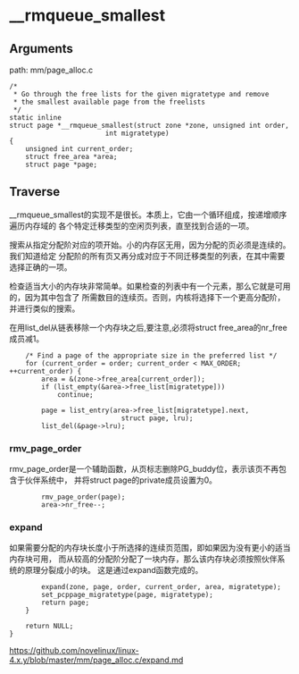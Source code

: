 __rmqueue_smallest
========================================

Arguments
----------------------------------------

path: mm/page_alloc.c
```
/*
 * Go through the free lists for the given migratetype and remove
 * the smallest available page from the freelists
 */
static inline
struct page *__rmqueue_smallest(struct zone *zone, unsigned int order,
                        int migratetype)
{
    unsigned int current_order;
    struct free_area *area;
    struct page *page;
```

Traverse
----------------------------------------

__rmqueue_smallest的实现不是很长。本质上，它由一个循环组成，按递增顺序遍历内存域的
各个特定迁移类型的空闲页列表，直至找到合适的一项。

搜索从指定分配阶对应的项开始。小的内存区无用，因为分配的页必须是连续的。我们知道给定
分配阶的所有页又再分成对应于不同迁移类型的列表，在其中需要选择正确的一项。

检查适当大小的内存块非常简单。如果检查的列表中有一个元素，那么它就是可用的，因为其中包含了
所需数目的连续页。否则，内核将选择下一个更高分配阶，并进行类似的搜索。

在用list_del从链表移除一个内存块之后,要注意,必须将struct free_area的nr_free成员减1。

```
    /* Find a page of the appropriate size in the preferred list */
    for (current_order = order; current_order < MAX_ORDER; ++current_order) {
        area = &(zone->free_area[current_order]);
        if (list_empty(&area->free_list[migratetype]))
            continue;

        page = list_entry(area->free_list[migratetype].next,
                            struct page, lru);
        list_del(&page->lru);
```

### rmv_page_order

rmv_page_order是一个辅助函数，从页标志删除PG_buddy位，表示该页不再包含于伙伴系统中，
并将struct page的private成员设置为0。

```
        rmv_page_order(page);
        area->nr_free--;
```

### expand

如果需要分配的内存块长度小于所选择的连续页范围，即如果因为没有更小的适当内存块可用，
而从较高的分配阶分配了一块内存，那么该内存块必须按照伙伴系统的原理分裂成小的块。
这是通过expand函数完成的。

```
        expand(zone, page, order, current_order, area, migratetype);
        set_pcppage_migratetype(page, migratetype);
        return page;
    }

    return NULL;
}
```

https://github.com/novelinux/linux-4.x.y/blob/master/mm/page_alloc.c/expand.md
